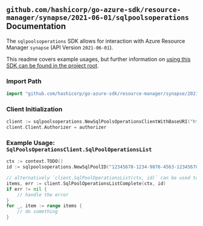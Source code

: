 
## `github.com/hashicorp/go-azure-sdk/resource-manager/synapse/2021-06-01/sqlpoolsoperations` Documentation

The `sqlpoolsoperations` SDK allows for interaction with Azure Resource Manager `synapse` (API Version `2021-06-01`).

This readme covers example usages, but further information on [using this SDK can be found in the project root](https://github.com/hashicorp/go-azure-sdk/tree/main/docs).

### Import Path

```go
import "github.com/hashicorp/go-azure-sdk/resource-manager/synapse/2021-06-01/sqlpoolsoperations"
```


### Client Initialization

```go
client := sqlpoolsoperations.NewSqlPoolsOperationsClientWithBaseURI("https://management.azure.com")
client.Client.Authorizer = authorizer
```


### Example Usage: `SqlPoolsOperationsClient.SqlPoolOperationsList`

```go
ctx := context.TODO()
id := sqlpoolsoperations.NewSqlPoolID("12345678-1234-9876-4563-123456789012", "example-resource-group", "workspaceName", "sqlPoolName")

// alternatively `client.SqlPoolOperationsList(ctx, id)` can be used to do batched pagination
items, err := client.SqlPoolOperationsListComplete(ctx, id)
if err != nil {
	// handle the error
}
for _, item := range items {
	// do something
}
```
